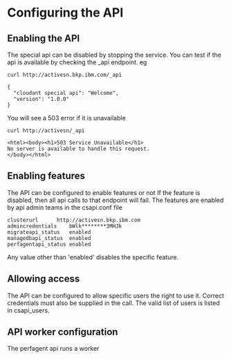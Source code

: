 # Configuring the API
## Enabling the API
The special api can be disabled by stopping the service.
You can test if the api is available by checking the _api endpoint.
eg  
  
```  
curl http://activesn.bkp.ibm.com/_api   
```  
```  
{
  "cloudant special api": "Welcome",
  "version": "1.0.0"
} 
```    
  
You will see a 503 error if it is unavailable  
  
``` 
curl http://activesn/_api  
``` 
``` 
<html><body><h1>503 Service Unavailable</h1>
No server is available to handle this request.
</body></html>  
```  
  
##	Enabling features
The API can be configured to enable features or not
If the feature is disabled, then all api calls to that endpoint will fail.
The features are enabled by api admin teams in the csapi.conf file  
  
```
clusterurl		http://activesn.bkp.ibm.com  
admincredentials	bWlk********3MHJk    
migrateapi_status	enabled   
managedbapi_status	enabled   
perfagentapi_status	enabled  
```
  
Any value other than 'enabled' disables the specific feature.

##	Allowing access
The API can be configured to allow specific users the right to use it. Correct credentials must also be supplied in the call.
The valid list of users is listed in csapi_users.

##	API worker configuration
The perfagent api runs a worker
